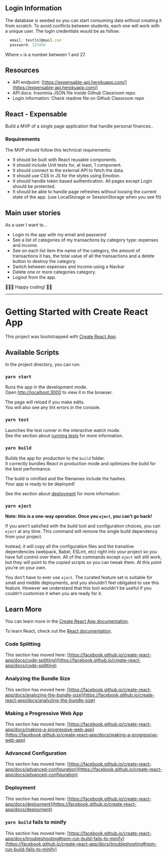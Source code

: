 ## Login Information

The database is seeded so you can start consuming data without creating it from scratch.
To avoid conflicts between students, each one will work with a unique user. The login
credentials would be as follow:

```js
  email: test[n]@mail.com
  password: 123456
```

Where `n` is a number between 1 and 27.


## Resources

- API endpoint: [https://expensable-api.herokuapp.com/](https://expensable-api.herokuapp.com/)
- API docs: Insomnia JSON file inside Github Classroom repo.
- Login information: Check readme file on Github Classroom repo

## React - Expensable

Build a MVP of a single page application that handle personal finances..

### Requirements

The MVP should follow this technical requirements:

- It should be built with React reusable components.
- It should include Unit tests for, at least, 1 component.
- It should connect to the external API to fetch the data.
- It should use CSS in JS for the styles using Emotion.
- It should handle token based authentication. All pages except Login should be protected.
- It should be able to handle page refreshes without loosing the current state of the app. (use LocalStorage or SessionStorage when you see fit)

## Main user stories

As a user I want to...

- Login to the app with my email and password
- See a list of categories of my transactions by category type: expenses and income.
- See on each list item the name of the category, the amount of transactions it has, the total value of all the transactions and a delete button to destroy the category.
- Switch between expenses and income using a Navbar
- Delete one or more categories category.
- Logout from the app.

👩🏻‍💻 Happy coding! 👨‍💻

---

# Getting Started with Create React App

This project was bootstrapped with [Create React App](https://github.com/facebook/create-react-app).

## Available Scripts

In the project directory, you can run:

### `yarn start`

Runs the app in the development mode.\
Open [http://localhost:3000](http://localhost:3000) to view it in the browser.

The page will reload if you make edits.\
You will also see any lint errors in the console.

### `yarn test`

Launches the test runner in the interactive watch mode.\
See the section about [running tests](https://facebook.github.io/create-react-app/docs/running-tests) for more information.

### `yarn build`

Builds the app for production to the `build` folder.\
It correctly bundles React in production mode and optimizes the build for the best performance.

The build is minified and the filenames include the hashes.\
Your app is ready to be deployed!

See the section about [deployment](https://facebook.github.io/create-react-app/docs/deployment) for more information.

### `yarn eject`

**Note: this is a one-way operation. Once you `eject`, you can’t go back!**

If you aren’t satisfied with the build tool and configuration choices, you can `eject` at any time. This command will remove the single build dependency from your project.

Instead, it will copy all the configuration files and the transitive dependencies (webpack, Babel, ESLint, etc) right into your project so you have full control over them. All of the commands except `eject` will still work, but they will point to the copied scripts so you can tweak them. At this point you’re on your own.

You don’t have to ever use `eject`. The curated feature set is suitable for small and middle deployments, and you shouldn’t feel obligated to use this feature. However we understand that this tool wouldn’t be useful if you couldn’t customize it when you are ready for it.

## Learn More

You can learn more in the [Create React App documentation](https://facebook.github.io/create-react-app/docs/getting-started).

To learn React, check out the [React documentation](https://reactjs.org/).

### Code Splitting

This section has moved here: [https://facebook.github.io/create-react-app/docs/code-splitting](https://facebook.github.io/create-react-app/docs/code-splitting)

### Analyzing the Bundle Size

This section has moved here: [https://facebook.github.io/create-react-app/docs/analyzing-the-bundle-size](https://facebook.github.io/create-react-app/docs/analyzing-the-bundle-size)

### Making a Progressive Web App

This section has moved here: [https://facebook.github.io/create-react-app/docs/making-a-progressive-web-app](https://facebook.github.io/create-react-app/docs/making-a-progressive-web-app)

### Advanced Configuration

This section has moved here: [https://facebook.github.io/create-react-app/docs/advanced-configuration](https://facebook.github.io/create-react-app/docs/advanced-configuration)

### Deployment

This section has moved here: [https://facebook.github.io/create-react-app/docs/deployment](https://facebook.github.io/create-react-app/docs/deployment)

### `yarn build` fails to minify

This section has moved here: [https://facebook.github.io/create-react-app/docs/troubleshooting#npm-run-build-fails-to-minify](https://facebook.github.io/create-react-app/docs/troubleshooting#npm-run-build-fails-to-minify)
